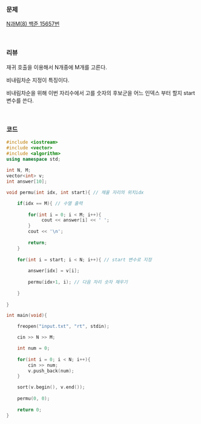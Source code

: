 ### 문제

[N과M(8) 백준 15657번](https://www.acmicpc.net/problem/15657)

</br>

### 리뷰

재귀 호출을 이용해서 N개중에 M개를 고른다. 

비내림차순 지정이 특징이다. 

비내림차순을 위해 이번 자리수에서 고를 숫자의 후보군을 어느 인덱스 부터 할지 start 변수를 쓴다. 

</br>

### 코드

```c++
#include <iostream>
#include <vector>
#include <algorithm>
using namespace std;
 
int N, M;
vector<int> v;
int answer[10];

void permu(int idx, int start){ // 채울 자리의 위치idx 

	if(idx == M){ // 수열 출력
	
		for(int i = 0; i < M; i++){
			 cout << answer[i] << ' ';
		} 
		cout << '\n';
		
		return;
	}
	
	for(int i = start; i < N; i++){ // start 변수로 지정 
 
		answer[idx] = v[i];  
		
		permu(idx+1, i); // 다음 자리 숫자 채우기 
 
	}
	
} 

int main(void){

	freopen("input.txt", "rt", stdin);

	cin >> N >> M;

	int num = 0;
	
	for(int i = 0; i < N; i++){
		cin >> num;
		v.push_back(num);	
	}

	sort(v.begin(), v.end());
	
	permu(0, 0);
	
	return 0;	
}
```



